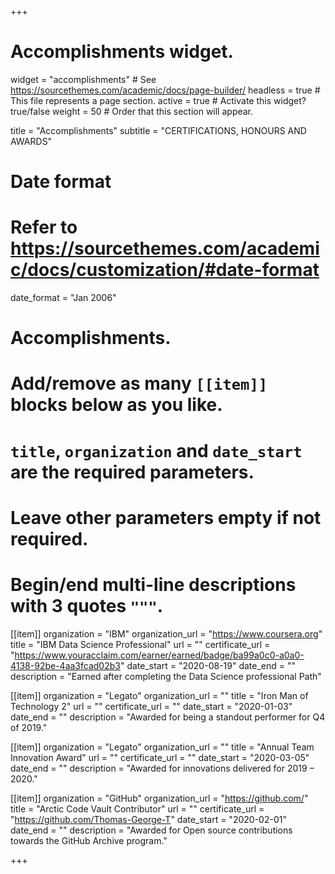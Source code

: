 +++
# Accomplishments widget.
widget = "accomplishments"  # See https://sourcethemes.com/academic/docs/page-builder/
headless = true  # This file represents a page section.
active = true  # Activate this widget? true/false
weight = 50  # Order that this section will appear.

title = "Accomplish&shy;ments"
subtitle = "CERTIFICATIONS, HONOURS AND AWARDS"

# Date format
#   Refer to https://sourcethemes.com/academic/docs/customization/#date-format
date_format = "Jan 2006"

# Accomplishments.
#   Add/remove as many `[[item]]` blocks below as you like.
#   `title`, `organization` and `date_start` are the required parameters.
#   Leave other parameters empty if not required.
#   Begin/end multi-line descriptions with 3 quotes `"""`.

[[item]]
  organization = "IBM"
  organization_url = "https://www.coursera.org"
  title = "IBM Data Science Professional"
  url = ""
  certificate_url = "https://www.youracclaim.com/earner/earned/badge/ba99a0c0-a0a0-4138-92be-4aa3fcad02b3"
  date_start = "2020-08-19"
  date_end = ""
  description = "Earned after completing the Data Science professional Path"

[[item]]
  organization = "Legato"
  organization_url = ""
  title = "Iron Man of Technology 2"
  url = ""
  certificate_url = ""
  date_start = "2020-01-03"
  date_end = ""
  description = "Awarded for being a standout performer for Q4 of 2019."
  
[[item]]
  organization = "Legato"
  organization_url = ""
  title = "Annual Team Innovation Award"
  url = ""
  certificate_url = ""
  date_start = "2020-03-05"
  date_end = ""
  description = "Awarded for innovations delivered for 2019 – 2020."
  
[[item]]
  organization = "GitHub"
  organization_url = "https://github.com/"
  title = "Arctic Code Vault Contributor"
  url = ""
  certificate_url = "https://github.com/Thomas-George-T"
  date_start = "2020-02-01"
  date_end = ""
  description = "Awarded for Open source contributions towards the GitHub Archive program."

+++
